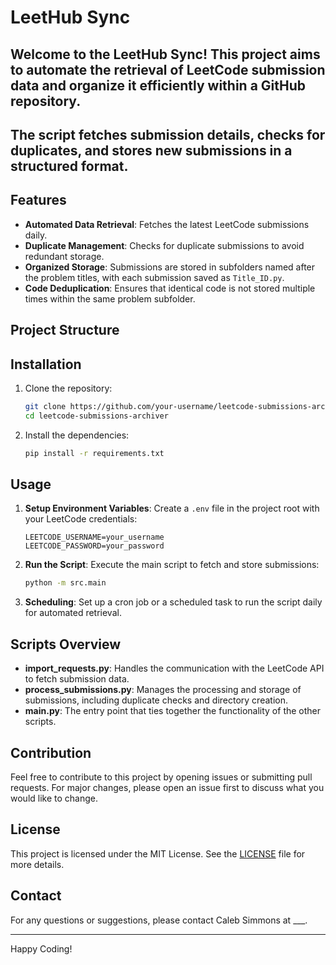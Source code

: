 # LeetHub Sync
## Welcome to the LeetHub Sync! This project aims to automate the retrieval of LeetCode submission data and organize it efficiently within a GitHub repository. 
## The script fetches submission details, checks for duplicates, and stores new submissions in a structured format.

## Features

- **Automated Data Retrieval**: Fetches the latest LeetCode submissions daily.
- **Duplicate Management**: Checks for duplicate submissions to avoid redundant storage.
- **Organized Storage**: Submissions are stored in subfolders named after the problem titles, with each submission saved as `Title_ID.py`.
- **Code Deduplication**: Ensures that identical code is not stored multiple times within the same problem subfolder.

## Project Structure


## Installation

1. Clone the repository:

    ```sh
    git clone https://github.com/your-username/leetcode-submissions-archiver.git
    cd leetcode-submissions-archiver
    ```

2. Install the dependencies:

    ```sh
    pip install -r requirements.txt
    ```

## Usage

1. **Setup Environment Variables**: Create a `.env` file in the project root with your LeetCode credentials:

    ```env
    LEETCODE_USERNAME=your_username
    LEETCODE_PASSWORD=your_password
    ```

2. **Run the Script**: Execute the main script to fetch and store submissions:

    ```sh
    python -m src.main
    ```

3. **Scheduling**: Set up a cron job or a scheduled task to run the script daily for automated retrieval.

## Scripts Overview

- **import_requests.py**: Handles the communication with the LeetCode API to fetch submission data.
- **process_submissions.py**: Manages the processing and storage of submissions, including duplicate checks and directory creation.
- **main.py**: The entry point that ties together the functionality of the other scripts.

## Contribution

Feel free to contribute to this project by opening issues or submitting pull requests. For major changes, please open an issue first to discuss what you would like to change.

## License

This project is licensed under the MIT License. See the [LICENSE](LICENSE) file for more details.

## Contact

For any questions or suggestions, please contact Caleb Simmons at ___.

---

Happy Coding!
